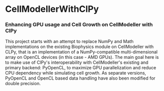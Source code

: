 # CellModellerWithClPy
### Enhancing GPU usage and Cell Growth on CellModeller with ClPy

This project starts with an attempt to replace NumPy and Math implementations on the existing Biophysics module on CellModeller with CLPy, that is an implementation of a NumPy-compatible multi-dimensional array on OpenCL devices (in this case - AMD GPUs). The main goal here is to make use of ClPy's interoperability with CellModeller's existing and primary backend: PyOpenCL, to maximize GPU parallelization and reduce CPU dependency while simulating cell growth. As separate versions, PyOpenCL and OpenCL based data handling have also been modified for double precision.

